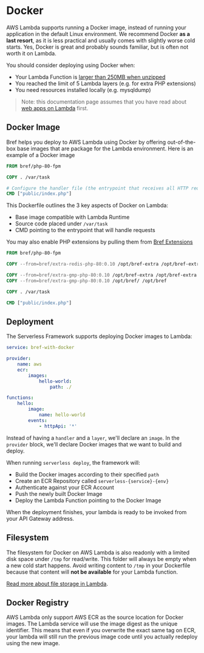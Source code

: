# Docker

AWS Lambda supports running a Docker image, instead of running your application in the default Linux environment. We recommend Docker **as a last resort**, as it is less practical and usually comes with slightly worse cold starts. Yes, Docker is great and probably sounds familiar, but is often not worth it on Lambda.

You should consider deploying using Docker when:

- Your Lambda Function is [larger than 250MB when unzipped](../environment/storage.md)
- You reached the limit of 5 Lambda layers (e.g. for extra PHP extensions)
- You need resources installed locally (e.g. mysqldump)

> Note: this documentation page assumes that you have read about [web apps on Lambda](../runtimes/http.md) first.

## Docker Image

Bref helps you deploy to AWS Lambda using Docker by offering
out-of-the-box base images that are package for the Lambda environment.
Here is an example of a Docker image

```Dockerfile
FROM bref/php-80-fpm

COPY . /var/task

# Configure the handler file (the entrypoint that receives all HTTP requests)
CMD ["public/index.php"]
```

This Dockerfile outlines the 3 key aspects of Docker on Lambda:

- Base image compatible with Lambda Runtime
- Source code placed under `/var/task`
- CMD pointing to the entrypoint that will handle requests

You may also enable PHP extensions by pulling them from
[Bref Extensions](https://github.com/brefphp/extra-php-extensions)

```Dockerfile
FROM bref/php-80-fpm

COPY --from=bref/extra-redis-php-80:0.10 /opt/bref-extra /opt/bref-extra

COPY --from=bref/extra-gmp-php-80:0.10 /opt/bref-extra /opt/bref-extra
COPY --from=bref/extra-gmp-php-80:0.10 /opt/bref/ /opt/bref

COPY . /var/task

CMD ["public/index.php"]
```

## Deployment

The Serverless Framework supports deploying Docker images to Lambda:

```yaml
service: bref-with-docker

provider:
    name: aws
    ecr:
        images:
            hello-world:
                path: ./

functions:
    hello:
        image:
            name: hello-world
        events:
            - httpApi: '*'
```

Instead of having a `handler` and a `layer`, we'll declare an
`image`. In the `provider` block, we'll declare Docker images
that we want to build and deploy.

When running `serverless deploy`, the framework will:

- Build the Docker images according to their specified `path`
- Create an ECR Repository called `serverless-{service}-{env}`
- Authenticate against your ECR Account
- Push the newly built Docker Image
- Deploy the Lambda Function pointing to the Docker Image

When the deployment finishes, your lambda is ready to be
invoked from your API Gateway address.

## Filesystem

The filesystem for Docker on AWS Lambda is also readonly with
a limited disk space under `/tmp` for read/write. This folder
will always be empty when a new cold start happens. Avoid
writing content to `/tmp` in your Dockerfile because that
content will **not be available** for your Lambda function.

[Read more about file storage in Lambda](../environment/storage.md).

## Docker Registry

AWS Lambda only support AWS ECR as the source location for
Docker images. The Lambda service will use the image digest
as the unique identifier. This means that even if you overwrite
the exact same tag on ECR, your lambda will still run the previous
image code until you actually redeploy using the new image.
